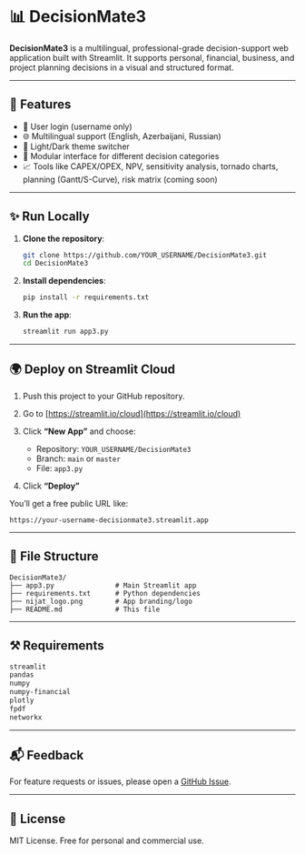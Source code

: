 # 📊 DecisionMate3

**DecisionMate3** is a multilingual, professional-grade decision-support web application built with Streamlit. It supports personal, financial, business, and project planning decisions in a visual and structured format.

---

## 🌟 Features

* 🔐 User login (username only)
* 🌐 Multilingual support (English, Azerbaijani, Russian)
* 🌃 Light/Dark theme switcher
* 📂 Modular interface for different decision categories
* 📈 Tools like CAPEX/OPEX, NPV, sensitivity analysis, tornado charts, planning (Gantt/S-Curve), risk matrix (coming soon)

---

## ✨ Run Locally

1. **Clone the repository**:

   ```bash
   git clone https://github.com/YOUR_USERNAME/DecisionMate3.git
   cd DecisionMate3
   ```

2. **Install dependencies**:

   ```bash
   pip install -r requirements.txt
   ```

3. **Run the app**:

   ```bash
   streamlit run app3.py
   ```

---

## 🌍 Deploy on Streamlit Cloud

1. Push this project to your GitHub repository.
2. Go to [https://streamlit.io/cloud](https://streamlit.io/cloud)
3. Click **“New App”** and choose:

   * Repository: `YOUR_USERNAME/DecisionMate3`
   * Branch: `main` or `master`
   * File: `app3.py`
4. Click **“Deploy”**

You’ll get a free public URL like:

```
https://your-username-decisionmate3.streamlit.app
```

---

## 📁 File Structure

```
DecisionMate3/
├── app3.py               # Main Streamlit app
├── requirements.txt      # Python dependencies
├── nijat_logo.png        # App branding/logo
├── README.md             # This file
```

---

## ⚒ Requirements

```txt
streamlit
pandas
numpy
numpy-financial
plotly
fpdf
networkx
```

---

## 📬 Feedback

For feature requests or issues, please open a [GitHub Issue](https://github.com/YOUR_USERNAME/DecisionMate3/issues).

---

## 📄 License

MIT License. Free for personal and commercial use.
